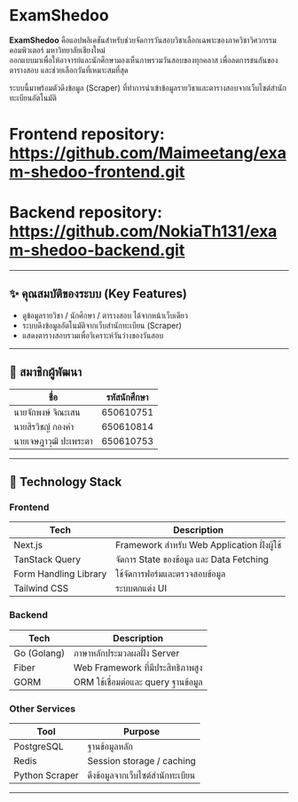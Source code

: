# ExamShedoo

**ExamShedoo** คือแอปพลิเคชันสำหรับช่วยจัดการวันสอบวิชาเลือกเฉพาะของภาควิชาวิศวกรรมคอมพิวเตอร์ มหาวิทยาลัยเชียงใหม่  
ออกแบบมาเพื่อให้อาจารย์และนักศึกษามองเห็นภาพรวมวันสอบของทุกคลาส เพื่อลดการชนกันของตารางสอบ และช่วยเลือกวันที่เหมาะสมที่สุด

ระบบนี้มาพร้อมตัวดึงข้อมูล (Scraper) ที่ทำการนำเข้าข้อมูลรายวิชาและตารางสอบจากเว็บไซต์สำนักทะเบียนอัตโนมัติ
# Frontend repository: https://github.com/Maimeetang/exam-shedoo-frontend.git
# Backend repository: https://github.com/NokiaTh131/exam-shedoo-backend.git

---

## ✨ คุณสมบัติของระบบ (Key Features)

- ดูข้อมูลรายวิชา / นักศึกษา / ตารางสอบ ได้จากหน้าเว็บเดียว
- ระบบดึงข้อมูลอัตโนมัติจากเว็บสำนักทะเบียน (Scraper)
- แสดงตารางสอบรวมเพื่อวิเคราะห์วันว่างของวันสอบ

---

## 👥 สมาชิกผู้พัฒนา

| ชื่อ                  | รหัสนักศึกษา |
| --------------------- | ------------ |
| นายจักพงษ์ จิณะเสน    | 650610751    |
| นายสิรวิชญ์ กองคำ     | 650610814    |
| นายเจษฎาวุฒิ ปะเพระตา | 650610753    |

---

## 🧱 Technology Stack

### Frontend

| Tech                  | Description                                 |
| --------------------- | ------------------------------------------- |
| Next.js               | Framework สำหรับ Web Application ฝั่งผู้ใช้ |
| TanStack Query        | จัดการ State ของข้อมูล และ Data Fetching    |
| Form Handling Library | ใช้จัดการฟอร์มและตรวจสอบข้อมูล              |
| Tailwind CSS          | ระบบตกแต่ง UI                               |

### Backend

| Tech        | Description                         |
| ----------- | ----------------------------------- |
| Go (Golang) | ภาษาหลักประมวลผลฝั่ง Server         |
| Fiber       | Web Framework ที่มีประสิทธิภาพสูง   |
| GORM        | ORM ใช้เชื่อมต่อและ query ฐานข้อมูล |

### Other Services

| Tool           | Purpose                          |
| -------------- | -------------------------------- |
| PostgreSQL     | ฐานข้อมูลหลัก                    |
| Redis          | Session storage / caching        |
| Python Scraper | ดึงข้อมูลจากเว็บไซต์สำนักทะเบียน |

---
